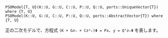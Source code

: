 ```
PSOModel{T, U}(K::U, G::U, C::U, P::U, Q::U, ports::UniqueVector{T}) where {T, U}
PSOModel(K::U, G::U, C::U, P::U, Q::U, ports::AbstractVector{T}) where {T, U}
```

正の二次モデルで、方程式 `(K + G∂ₜ + C∂²ₜ)Φ = Px`、`y = Qᵀ∂ₜΦ` を表します。
